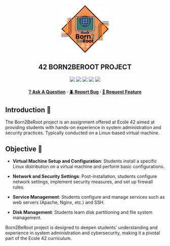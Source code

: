 <div align="center">
  <img src="img/born2beroot.png" alt="Logo" width="150" height="150">
  <h2>42 BORN2BEROOT PROJECT</h2>
    <a href= https://github.com/emre-mr246/42-evaluation><img src="https://img.shields.io/badge/score-125%20%2F%20100-success?style=for-the-badge"/></a>
    <a href= https://github.com/emre-mr246/42-evaluation><img src="https://img.shields.io/badge/circle-0-magenta?style=for-the-badge"/></a>
    <a href= https://github.com/emre-mr246/42-evaluation><img src="https://img.shields.io/badge/42-Evaluation-red?style=for-the-badge"/></a>
    <a href= https://github.com/emre-mr246/42-evaluation><img src="https://img.shields.io/github/last-commit/emre-mr246/42_ring1_born2beroot?style=for-the-badge"/></a>
    <a href="https://42istanbul.com.tr/"><img src="https://img.shields.io/badge/42-ISTANBUL-white?style=for-the-badge"/></a>
   
<h4>
    <a href="https://github.com/emre-mr246/42_ring1_born2beroot/issues">❔ Ask A Question</a>
  <span> · </span>
    <a href="https://github.com/emre-mr246/42_ring1_born2beroot/issues">🪲 Report Bug</a>
  <span> · </span>
    <a href="https://github.com/emre-mr246/42_ring1_born2beroot/issues">💬 Request Feature</a>
</h4>
</div>

## Introduction 🚀

The Born2BeRoot project is an assignment offered at Ecole 42 aimed at providing students with hands-on experience in system administration and security practices. Typically conducted on a Linux-based virtual machine.

## Objective 🎯
- **Virtual Machine Setup and Configuration**: Students install a specific Linux distribution on a virtual machine and perform basic configurations.
  
- **Network and Security Settings**: Post-installation, students configure network settings, implement security measures, and set up firewall rules.

- **Service Management**: Students configure and manage services such as web servers (Apache, Nginx, etc.) and SSH.

- **Disk Management**: Students learn disk partitioning and file system management.

Born2BeRoot project is designed to deepen students' understanding and experience in system administration and cybersecurity, making it a pivotal part of the Ecole 42 curriculum.
